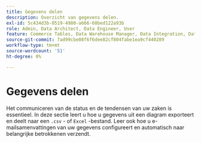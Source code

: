 ```yaml
---
title: Gegevens delen
description: Overzicht van gegevens delen.
exl-id: 5c434d3b-0519-4980-a666-60bed122a93b
role: Admin, Data Architect, Data Engineer, User
feature: Commerce Tables, Data Warehouse Manager, Data Integration, Data Import/Export
source-git-commit: 7ad99cbe08f6f6dee82cf804fabe1ea9cf440289
workflow-type: tm+mt
source-wordcount: '51'
ht-degree: 0%

---
```


# Gegevens delen

Het communiceren van de status en de tendensen van uw zaken is essentieel. In deze sectie leert u hoe u gegevens uit een diagram exporteert en deelt naar een `.csv` - of `Excel` -bestand. Leer ook hoe u e-mailsamenvattingen van uw gegevens configureert en automatisch naar belangrijke betrokkenen verzendt.
